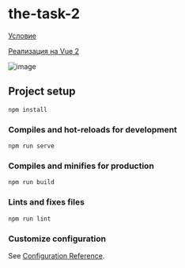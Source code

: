 # the-task-2

[Условие](https://github.com/kirillmurashov/the-task-2)

[Реализация на Vue 2](https://github.com/c7pt7in/the-task-2)

![image](https://user-images.githubusercontent.com/7211756/153706948-7a44615e-7b7d-458d-8f54-1ab1c31c3934.png)

## Project setup
```
npm install
```

### Compiles and hot-reloads for development
```
npm run serve
```

### Compiles and minifies for production
```
npm run build
```

### Lints and fixes files
```
npm run lint
```

### Customize configuration
See [Configuration Reference](https://cli.vuejs.org/config/).
